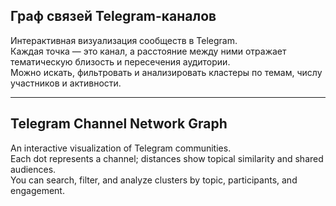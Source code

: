 ## Граф связей Telegram-каналов  
Интерактивная визуализация сообществ в Telegram.  
Каждая точка — это канал, а расстояние между ними отражает тематическую близость и пересечения аудитории.  
Можно искать, фильтровать и анализировать кластеры по темам, числу участников и активности.

---

## Telegram Channel Network Graph  
An interactive visualization of Telegram communities.  
Each dot represents a channel; distances show topical similarity and shared audiences.  
You can search, filter, and analyze clusters by topic, participants, and engagement.
